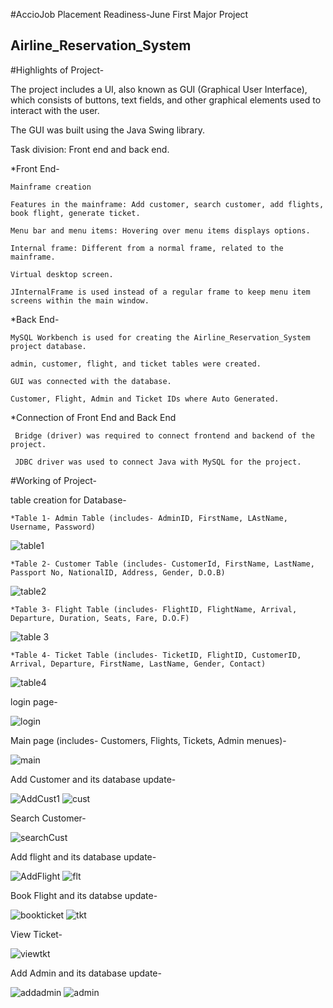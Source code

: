 #AccioJob Placement Readiness-June First Major Project
## Airline_Reservation_System

#Highlights of Project-
  
  The project includes a UI, also known as GUI (Graphical User Interface), which consists of buttons, text fields, and other graphical elements used to interact with the user.
  
  The GUI was built using the Java Swing library.
  
  Task division: Front end and back end.
  
  *Front End- 
  
    Mainframe creation
  
    Features in the mainframe: Add customer, search customer, add flights, book flight, generate ticket.
  
    Menu bar and menu items: Hovering over menu items displays options.

    Internal frame: Different from a normal frame, related to the mainframe.

    Virtual desktop screen.
    
    JInternalFrame is used instead of a regular frame to keep menu item screens within the main window.

  *Back End-

    MySQL Workbench is used for creating the Airline_Reservation_System project database.

    admin, customer, flight, and ticket tables were created.

    GUI was connected with the database.

    Customer, Flight, Admin and Ticket IDs where Auto Generated.
 
 *Connection of Front End and Back End
 
     Bridge (driver) was required to connect frontend and backend of the project.

     JDBC driver was used to connect Java with MySQL for the project.



#Working of Project-
  
  
  table creation for Database-
   
    *Table 1- Admin Table (includes- AdminID, FirstName, LAstName, Username, Password)

  ![table1](https://github.com/ayanahmad01/Airline_Reservation_System/assets/136154821/a50c7c60-944a-43f5-ad93-d80d8d54cccf)

    *Table 2- Customer Table (includes- CustomerId, FirstName, LastName, Passport No, NationalID, Address, Gender, D.O.B)

  ![table2](https://github.com/ayanahmad01/Airline_Reservation_System/assets/136154821/fe35ba17-52c9-42a3-ab7f-e806ac1ce0c9)

    *Table 3- Flight Table (includes- FlightID, FlightName, Arrival, Departure, Duration, Seats, Fare, D.O.F)

  ![table 3](https://github.com/ayanahmad01/Airline_Reservation_System/assets/136154821/fca5b87b-4e5b-49b9-98ce-f3090aad10f0)

    *Table 4- Ticket Table (includes- TicketID, FlightID, CustomerID, Arrival, Departure, FirstName, LastName, Gender, Contact)

  ![table4](https://github.com/ayanahmad01/Airline_Reservation_System/assets/136154821/0801c937-9f82-43d6-989b-9f2963c501f2)


login page-

![login](https://github.com/ayanahmad01/Airline_Reservation_System/assets/136154821/86accc1f-5d8f-40d8-9515-c974b03d99bc)


Main page (includes- Customers, Flights, Tickets, Admin menues)-

![main](https://github.com/ayanahmad01/Airline_Reservation_System/assets/136154821/5d0125a0-6b79-48e6-9364-4829a9ab48de)


Add Customer and its database update-

![AddCust1](https://github.com/ayanahmad01/Airline_Reservation_System/assets/136154821/9f8f6352-c35e-46c5-ae7d-3f32108c9fb4)
![cust](https://github.com/ayanahmad01/Airline_Reservation_System/assets/136154821/4d77f55a-3fbc-4f9d-8aa3-800eb6a7b368)


Search Customer-

![searchCust](https://github.com/ayanahmad01/Airline_Reservation_System/assets/136154821/fddb1040-6efd-4606-b4fe-edc3bcb38bfc)


Add flight and its database update-

![AddFlight](https://github.com/ayanahmad01/Airline_Reservation_System/assets/136154821/5c6dc9f2-71cf-4321-9f2a-f3c0acc4fa0a)
![flt](https://github.com/ayanahmad01/Airline_Reservation_System/assets/136154821/ddb66671-97e6-4fc9-beca-cbc50f34344a)


Book Flight and its databse update-

![bookticket](https://github.com/ayanahmad01/Airline_Reservation_System/assets/136154821/f67fe2c2-09d2-4aa6-ba6f-9443a13cf312)
![tkt](https://github.com/ayanahmad01/Airline_Reservation_System/assets/136154821/3ba2fa1c-33e2-4170-8bca-d40b776fa682)


View Ticket-

![viewtkt](https://github.com/ayanahmad01/Airline_Reservation_System/assets/136154821/d0a375a8-0526-4acf-918f-29742bce7dba)


Add Admin and its database update-

![addadmin](https://github.com/ayanahmad01/Airline_Reservation_System/assets/136154821/9337d59e-b783-4ad5-8290-f5767b6a42a8)
![admin](https://github.com/ayanahmad01/Airline_Reservation_System/assets/136154821/577e6986-f254-43a4-9eac-860ec4eea5ed)

